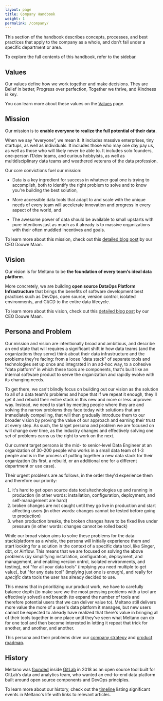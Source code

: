 ```yaml
---
layout: page
title: Company Handbook
weight: 1
permalink: /company/
---
```


This section of the handbook describes concepts, processes, and best practices that apply to the company as a whole, and don't fall under a specific department or area.

To explore the full contents of this handbook, refer to the sidebar.

## Values

Our values define how we work together and make decisions.
They are Belief in better, Progress over perfection, Together we thrive, and Kindness is key.

You can learn more about these values on the [Values](values) page.

## Mission

Our mission is to **enable everyone to realize the full potential of their data**.

When we say “everyone”, we mean it. It includes massive enterprises, tiny startups, as well as individuals. It includes those who may one day pay us, as well as those who will likely never be able to. It includes solo founders, one-person IT/dev teams, and curious hobbyists, as well as multidisciplinary data teams and weathered veterans of the data profession.

Our core convictions fuel our mission:

- Data is a key ingredient for success in whatever goal one is trying to accomplish, both to identify the right problem to solve and to know you’re building the best solution,

- More accessible data tools that adapt to and scale with the unique needs of every team will accelerate innovation and progress in every aspect of the world, and

- The awesome power of data should be available to small upstarts with pure intentions just as much as it already is to massive organizations with their often muddled incentives and goals.

To learn more about this mission, check out this [detailed blog post](https://meltano.com/blog/meltano-the-strategic-foundation-of-the-ideal-data-stack/#mission) by our CEO Douwe Maan.

## Vision

Our vision is for Meltano to be **the foundation of every team's ideal data platform**.

More concretely, we are building **open source DataOps Platform Infrastructure** that brings the benefits of software development best practices such as DevOps, open source, version control, isolated environments, and CI/CD to the entire data lifecycle.

To learn more about this vision, check out this [detailed blog post](https://meltano.com/blog/meltano-the-strategic-foundation-of-the-ideal-data-stack/#vision) by our CEO Douwe Maan.

## Persona and Problem

<!-- Build, test, deploy in minutes, not hours, for any data tool/service/infra -->
<!-- Build, test, deploy [any data infrastructure] in minutes, not hours -->

Our mission and vision are intentionally broad and ambitious, and describe an end state that will requires a significant shift in how data teams (and the organizations they serve) think about their data infrastructure and the problems they're facing: from a loose "data stack" of separate tools and technologies set up once and integrated in an ad-hoc way, to a cohesive "data platform" in which these tools are components, that's built like an internal software product to serve the organization and rapidly evolve with its changing needs.

To get there, we can't blindly focus on building out our vision as the solution to all of a data team's problems and hope that if we repeat it enough, they'll get it and rebuild their entire stack in this new and more or less unproven way.
Instead, we need to start by meeting people where they are and solving the narrow problems they face today with solutions that are immediately compelling, that will then gradually introduce them to our broader vision by proving the value of our approach and earning their trust at every step.
As such, the target persona and problem we are focused on will change over time, as the industry changes and effectively solving one set of problems earns us the right to work on the next.

Our current target persona is the mid- to senior-level Data Engineer at an organization of 30-200 people who works in a small data team of 1-3 people and is in the process of putting together a new data stack for their organization (its first, a rebuild, or an additional one for a different department or use case).

Their urgent problems are as follows, in the order they'd experience them and therefore our priority:
1. it's hard to get open source data tools/technologies up and running in production (in other words: installation, configuration, deployment, and self-management are hard)
2. broken changes are not caught until they go live in production and start affecting users (in other words: changes cannot be tested before going to production)
3. when production breaks, the broken changes have to be fixed live under pressure (in other words: changes cannot be rolled back)

While our broad vision aims to solve these problems for the data stack/platform as a whole, the persona will initially experience them and start looking for a solution in the context of a specific data tool, like Singer, dbt, or Airflow.
This means that we are focused on solving the above problems (by simplifying installation, configuration, deployment, and management, and enabling version ontrol, isolated environments, and testing), not "for all your data tools" (implying you need multiple to get value), but "for any data tool" (implying just one is enough), and really for _specific_ data tools the user has already decided to use.

This means that in prioritizing our product work, we have to carefully balance depth (to make sure we the most pressing problems with a tool are effectively solved) and breadth (to expand the number of tools and therefore potential users that we can deliver value to).
Meltano still delivers more value the more of a user's data platform it manages, but new users cannot be expected to already have realized that there's value in bringing all of their tools together in one place until they've seen what Meltano can do for one tool and then become interested in letting it repeat that trick for another, and another, and another.

This persona and their problems drive our [company strategy](/strategy) and [product roadmap](/product/roadmap).

## History

Meltano was [founded](https://about.gitlab.com/blog/2018/08/01/hey-data-teams-we-are-working-on-a-tool-just-for-you/) inside [GitLab](https://about.gitlab.com/) in 2018 as an open source tool built for GitLab’s data and analytics team, who wanted an end-to-end data platform built around open source components and DevOps principles.

To learn more about our history, check out the [timeline](/timeline) listing significant events in Meltano's life with links to relevant articles.
